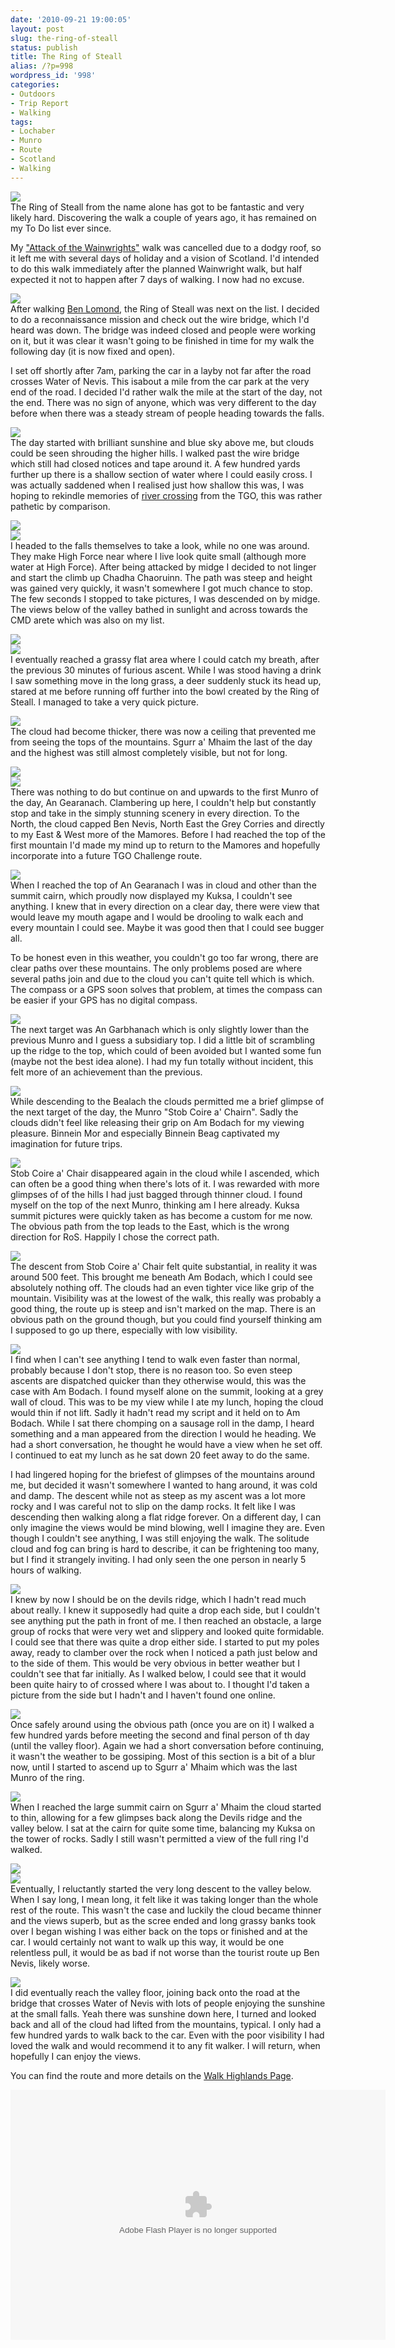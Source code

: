 ```yaml
---
date: '2010-09-21 19:00:05'
layout: post
slug: the-ring-of-steall
status: publish
title: The Ring of Steall
alias: /?p=998
wordpress_id: '998'
categories:
- Outdoors
- Trip Report
- Walking
tags:
- Lochaber
- Munro
- Route
- Scotland
- Walking
---
```


[![](http://dl.dropbox.com/u/2657852/website/images/Munro-Week-August-2010-225.jpg)](http://dl.dropbox.com/u/2657852/website/images/Munro-Week-August-2010-225.jpg)  
The Ring of Steall from the name alone has got to be fantastic and very likely hard. Discovering the walk a couple of years ago, it has remained on my To Do list ever since.  
<!-- more -->
My ["Attack of the Wainwrights"](http://www.stevenhorner.com/?p=935) walk was cancelled due to a dodgy roof, so it left me with several days of holiday and a vision of Scotland. I'd intended to do this walk immediately after the planned Wainwright walk, but half expected it not to happen after 7 days of walking. I now had no excuse.  

[![](http://lh5.ggpht.com/_mwiBNuCX3e4/THGKULbfYSI/AAAAAAAAT80/6NyD1KNo4UU/s400/Munro%20Week%20August%202010%20183.JPG)](http://picasaweb.google.com/lh/photo/Jly_QDPloBv4BRauVNTjfQ?feat=embedwebsite)  
After walking [Ben Lomond](http://www.stevenhorner.com/?p=948), the Ring of Steall was next on the list. I decided to do a reconnaissance mission and check out the wire bridge, which I'd heard was down. The bridge was indeed closed and people were working on it, but it was clear it wasn't going to be finished in time for my walk the following day (it is now fixed and open).  

I set off shortly after 7am, parking the car in a layby not far after the road crosses Water of Nevis. This isabout a mile from the car park at the very end of the road. I decided I'd rather walk the mile at the start of the day, not the end. There was no sign of anyone, which was very different to the day before when there was a steady stream of people heading towards the falls.  

[![](http://lh5.ggpht.com/_mwiBNuCX3e4/THEP04dE25I/AAAAAAAATQI/L_2Qn69MaIo/s400/Munro%20Week%20August%202010%20195.JPG)](http://picasaweb.google.com/lh/photo/uivN1Pf-39FiP-ds13W--g?feat=embedwebsite)  
The day started with brilliant sunshine and blue sky above me, but clouds could be seen shrouding the higher hills. I walked past the wire bridge which still had closed notices and tape around it. A few hundred yards further up there is a shallow section of water where I could easily cross. I was actually saddened when I realised just how shallow this was, I was hoping to rekindle memories of [river crossing](http://www.youtube.com/watch?v=KjAiLqr6F7E) from the TGO, this was rather pathetic by comparison.  

[![](http://lh5.ggpht.com/_mwiBNuCX3e4/THESogVhTfI/AAAAAAAATRA/34i5NDLjTeM/s400/Munro%20Week%20August%202010%20201.JPG)](http://picasaweb.google.com/lh/photo/qnRVSNUva0MUe5U-YYHwLQ?feat=embedwebsite)  
[![](http://lh6.ggpht.com/_mwiBNuCX3e4/THEWGg5mKBI/AAAAAAAATSQ/bvS4TItdM-0/s400/Munro%20Week%20August%202010%20208.JPG)](http://picasaweb.google.com/lh/photo/_i8SbLUrviyHJUjqUqdygw?feat=embedwebsite)  
I headed to the falls themselves to take a look, while no one was around. They make High Force near where I live look quite small (although more water at High Force). After being attacked by midge I decided to not linger and start the climb up Chadha Chaoruinn. The path was steep and height was gained very quickly, it wasn't somewhere I got much chance to stop. The few seconds I stopped to take pictures, I was descended on by midge. The views below of the valley bathed in sunlight and across towards the CMD arete which was also on my list.  

[![](http://lh3.ggpht.com/_mwiBNuCX3e4/THEWmfq0j_I/AAAAAAAATSc/btW0bPc35ZQ/s400/Munro%20Week%20August%202010%20209.JPG)](http://picasaweb.google.com/lh/photo/PLizKIFR32TdHS-4Sfb6OA?feat=embedwebsite)  
[![](http://lh6.ggpht.com/_mwiBNuCX3e4/THEYLpYeYvI/AAAAAAAATTA/uGYqQulYAck/s400/Munro%20Week%20August%202010%20213.JPG)](http://picasaweb.google.com/lh/photo/3iqjp0ws30fB4SdOHXKJsQ?feat=embedwebsite)  
I eventually reached a grassy flat area where I could catch my breath, after the previous 30 minutes of furious ascent. While I was stood having a drink I saw something move in the long grass, a deer suddenly stuck its head up, stared at me before running off further into the bowl created by the Ring of Steall. I managed to take a very quick picture.  

[![](http://lh6.ggpht.com/_mwiBNuCX3e4/THEYvZMTJVI/AAAAAAAATTM/DcPnsE8kGn8/s400/Munro%20Week%20August%202010%20214.JPG)](http://picasaweb.google.com/lh/photo/qorEiMUb97fvLxDX-d6ZTg?feat=embedwebsite)  
The cloud had become thicker, there was now a ceiling that prevented me from seeing the tops of the mountains. Sgurr a' Mhaim the last of the day and the highest was still almost completely visible, but not for long.  

[![](http://lh5.ggpht.com/_mwiBNuCX3e4/THEgnbLSrAI/AAAAAAAATVc/jbiMBj63X9U/s400/Munro%20Week%20August%202010%20227.JPG)](http://picasaweb.google.com/lh/photo/FVKjMZDX1kt4OSM-NwfAHQ?feat=embedwebsite)  
[![](http://lh6.ggpht.com/_mwiBNuCX3e4/THEhlWdbPiI/AAAAAAAATV0/zvV_xnmZrGc/s400/Munro%20Week%20August%202010%20229.JPG)](http://picasaweb.google.com/lh/photo/n0UiNgoh7r22N_qAC6Oyug?feat=embedwebsite)  
There was nothing to do but continue on and upwards to the first Munro of the day, An Gearanach. Clambering up here, I couldn't help but constantly stop and take in the simply stunning scenery in every direction. To the North, the cloud capped Ben Nevis, North East the Grey Corries and directly to my East & West more of the Mamores. Before I had reached the top of the first mountain I'd made my mind up to return to the Mamores and hopefully incorporate into a future TGO Challenge route.  

[![](http://lh5.ggpht.com/_mwiBNuCX3e4/THEmLFx3BSI/AAAAAAAATXU/89tmPVaXSeE/s400/Munro%20Week%20August%202010%20237.JPG)](http://picasaweb.google.com/lh/photo/f4ibsJXE8jjC2AWUZoL3ww?feat=embedwebsite)  
When I reached the top of An Gearanach I was in cloud and other than the summit cairn, which proudly now displayed my Kuksa, I couldn't see anything. I knew that in every direction on a clear day, there were view that would leave my mouth agape and I would be drooling to walk each and every mountain I could see. Maybe it was good then that I could see bugger all.  

To be honest even in this weather, you couldn't go too far wrong, there are clear paths over these mountains. The only problems posed are where several paths join and due to the cloud you can't quite tell which is which. The compass or a GPS soon solves that problem, at times the compass can be easier if your GPS has no digital compass.  

[![](http://lh5.ggpht.com/_mwiBNuCX3e4/THEqJKALnQI/AAAAAAAATYo/7jV3hWvV2j4/s400/Munro%20Week%20August%202010%20244.JPG)](http://picasaweb.google.com/lh/photo/6wzop2uo7YfJLN2wl7wfgQ?feat=embedwebsite)  
The next target was An Garbhanach which is only slightly lower than the previous Munro and I guess a subsidiary top. I did a little bit of scrambling up the ridge to the top, which could of been avoided but I wanted some fun (maybe not the best idea alone). I had my fun totally without incident, this felt more of an achievement than the previous.  

[![](http://lh3.ggpht.com/_mwiBNuCX3e4/THEt1yx6qLI/AAAAAAAATZo/sFFT1U-OWQk/s400/Munro%20Week%20August%202010%20248.JPG)](http://picasaweb.google.com/lh/photo/z8Kb9cqMAc3_fpKRrZJfzA?feat=embedwebsite)  
While descending to the Bealach the clouds permitted me a brief glimpse of the next target of the day, the Munro "Stob Coire a' Chairn". Sadly the clouds didn't feel like releasing their grip on Am Bodach for my viewing pleasure. Binnein Mor and especially Binnein Beag captivated my imagination for future trips.  

[![](http://lh6.ggpht.com/_mwiBNuCX3e4/THE0q0BV5XI/AAAAAAAATcM/2JPHHrjwbsA/s400/Munro%20Week%20August%202010%20263.JPG)](http://picasaweb.google.com/lh/photo/dXNlHqngLlE62YpdKq7ZDQ?feat=embedwebsite)  
Stob Coire a' Chair disappeared again in the cloud while I ascended, which can often be a good thing when there's lots of it. I was rewarded with more glimpses of of the hills I had just bagged through thinner cloud. I found myself on the top of the next Munro, thinking am I here already. Kuksa summit pictures were quickly taken as has become a custom for me now. The obvious path from the top leads to the East, which is the wrong direction for RoS. Happily I chose the correct path.  

[![](http://lh3.ggpht.com/_mwiBNuCX3e4/THE1Dcss6uI/AAAAAAAATcU/2kKU80Ptmbk/s400/Munro%20Week%20August%202010%20264.JPG)](http://picasaweb.google.com/lh/photo/8hyjmM7HxZOxxnorm8Omng?feat=embedwebsite)  
The descent from Stob Coire a' Chair felt quite substantial, in reality it was around 500 feet. This brought me beneath Am Bodach, which I could see absolutely nothing off. The clouds had an even tighter vice like grip of the mountain. Visibility was at the lowest of the walk, this really was probably a good thing, the route up is steep and isn't marked on the map. There is an obvious path on the ground though, but you could find yourself thinking am I supposed to go up there, especially with low visibility.  

[![](http://lh5.ggpht.com/_mwiBNuCX3e4/THE32zmQxpI/AAAAAAAATds/6O4bcapVVyk/s400/Munro%20Week%20August%202010%20272.JPG)](http://picasaweb.google.com/lh/photo/fJijVyZtRUp1xBrdcw3pPQ?feat=embedwebsite)  
I find when I can't see anything I tend to walk even faster than normal, probably because I don't stop, there is no reason too. So even steep ascents are dispatched quicker than they otherwise would, this was the case with Am Bodach. I found myself alone on the summit, looking at a grey wall of cloud. This was to be my view while I ate my lunch, hoping the cloud would thin if not lift. Sadly it hadn't read my script and it held on to Am Bodach. While I sat there chomping on a sausage roll in the damp, I heard something and a man appeared from the direction I would he heading. We had a short conversation, he thought he would have a view when he set off. I continued to eat my lunch as he sat down 20 feet away to do the same.  

I had lingered hoping for the briefest of glimpses of the mountains around me, but decided it wasn't somewhere I wanted to hang around, it was cold and damp. The descent while not as steep as my ascent was a lot more rocky and I was careful not to slip on the damp rocks. It felt like I was descending then walking along a flat ridge forever. On a different day, I can only imagine the views would be mind blowing, well I imagine they are. Even though I couldn't see anything, I was still enjoying the walk. The solitude cloud and fog can bring is hard to describe, it can be frightening too many, but I find it strangely inviting. I had only seen the one person in nearly 5 hours of walking.  

[![](http://lh4.ggpht.com/_mwiBNuCX3e4/THE5Jb8x1SI/AAAAAAAATeQ/BoDy9_DS1ss/s400/Munro%20Week%20August%202010%20275.JPG)](http://picasaweb.google.com/lh/photo/rqgOhkUJefd6ByBwU-GDGQ?feat=embedwebsite)  
I knew by now I should be on the devils ridge, which I hadn't read much about really. I knew it supposedly had quite a drop each side, but I couldn't see anything put the path in front of me. I then reached an obstacle, a large group of rocks that were very wet and slippery and looked quite formidable. I could see that there was quite a drop either side. I started to put my poles away, ready to clamber over the rock when I noticed a path just below and to the side of them. This would be very obvious in better weather but I couldn't see that far initially. As I walked below, I could see that it would been quite hairy to of crossed where I was about to. I thought I'd taken a picture from the side but I hadn't and I haven't found one online.  

[![](http://lh5.ggpht.com/_mwiBNuCX3e4/THE5nZ9iPII/AAAAAAAATeY/R3Pi7hjgh1Y/s400/Munro%20Week%20August%202010%20276.JPG)](http://picasaweb.google.com/lh/photo/3VXlD4Q4MpTcOOjUciwJow?feat=embedwebsite)  
Once safely around using the obvious path (once you are on it) I walked a few hundred yards before meeting the second and final person of th day (until the valley floor). Again we had a short conversation before continuing, it wasn't the weather to be gossiping. Most of this section is a bit of a blur now, until I started to ascend up to Sgurr a' Mhaim which was the last Munro of the ring.  

[![](http://lh4.ggpht.com/_mwiBNuCX3e4/THE6ecB1LhI/AAAAAAAATew/IqROCZKYZnw/s400/Munro%20Week%20August%202010%20278.JPG)](http://picasaweb.google.com/lh/photo/etyG5vra8xJ0UeuNeZNgGA?feat=embedwebsite)  
When I reached the large summit cairn on Sgurr a' Mhaim the cloud started to thin, allowing for a few glimpses back along the Devils ridge and the valley below. I sat at the cairn for quite some time, balancing my Kuksa on the tower of rocks. Sadly I still wasn't permitted a view of the full ring I'd walked.  

[![](http://lh4.ggpht.com/_mwiBNuCX3e4/THE9F9SfsrI/AAAAAAAATf0/-YUJIKv4MrA/s400/Munro%20Week%20August%202010%20284.JPG)](http://picasaweb.google.com/lh/photo/UvAnZBZ4887jwNa_va3aWQ?feat=embedwebsite)  
[![](http://lh3.ggpht.com/_mwiBNuCX3e4/THFFcRLcVRI/AAAAAAAATjM/5FrSnkg7Rmg/s400/Munro%20Week%20August%202010%20302.JPG)](http://picasaweb.google.com/lh/photo/X7Z_w-8edXPOwBHPIYLGnw?feat=embedwebsite)  
Eventually, I reluctantly started the very long descent to the valley below. When I say long, I mean long, it felt like it was taking longer than the whole rest of the route. This wasn't the case and luckily the cloud became thinner and the views superb, but as the scree ended and long grassy banks took over I began wishing I was either back on the tops or finished and at the car. I would certainly not want to walk up this way, it would be one relentless pull, it would be as bad if not worse than the tourist route up Ben Nevis, likely worse.  

[![](http://lh6.ggpht.com/_mwiBNuCX3e4/THFJ9bEDbQI/AAAAAAAATkw/Lrc5KbGKqU8/s400/Munro%20Week%20August%202010%20312.JPG)](http://picasaweb.google.com/lh/photo/_Nwz1M-fNHzlCB4hU_CeMw?feat=embedwebsite)  
I did eventually reach the valley floor, joining back onto the road at the bridge that crosses Water of Nevis with lots of people enjoying the sunshine at the small falls. Yeah there was sunshine down here, I turned and looked back and all of the cloud had lifted from the mountains, typical. I only had a few hundred yards to walk back to the car. Even with the poor visibility I had loved the walk and would recommend it to any fit walker. I will return, when hopefully I can enjoy the views.  

You can find the route and more details on the [Walk Highlands Page](http://www.walkhighlands.co.uk/fortwilliam/ringofsteall.shtml).  

<embed type="application/x-shockwave-flash" src="http://picasaweb.google.com/s/c/bin/slideshow.swf" width="600" height="400" flashvars="host=picasaweb.google.com&#038;captions=1&#038;hl=en_US&#038;feat=flashalbum&#038;RGB=0x000000&#038;feed=http%3A%2F%2Fpicasaweb.google.com%2Fdata%2Ffeed%2Fapi%2Fuser%2Fsteven.horner%2Falbumid%2F5508200061089066145%3Falt%3Drss%26kind%3Dphoto%26hl%3Den_US" pluginspage="http://www.macromedia.com/go/getflashplayer"></embed>
